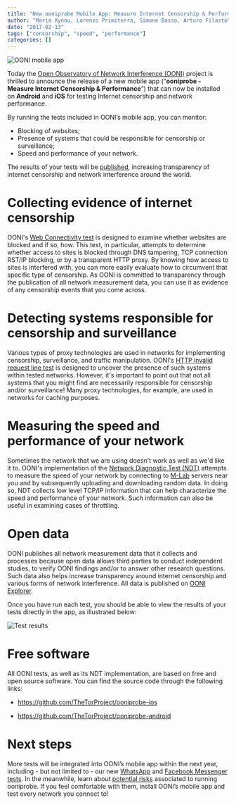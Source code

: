 ```yaml
---
title: "New ooniprobe Mobile App: Measure Internet Censorship & Performance"
author: "Maria Xynou, Lorenzo Primiterra, Simone Basso, Arturo Filastò"
date: "2017-02-13"
tags: ["censorship", "speed", "performance"]
categories: []
---
```


![OONI mobile app](/post/ooni-mobile-app/ooni-mobile-app.jpg)

Today the [Open Observatory of Network Interference (OONI)](https://ooni.torproject.org/) project is thrilled to
announce the release of a new mobile app (“**ooniprobe - Measure Internet
Censorship & Performance**”) that can now be installed on **Android** and **iOS** for
testing Internet censorship and network performance.

By running the tests included in OONI’s mobile app, you can monitor:

* Blocking of websites; 
* Presence of systems that could be responsible for censorship or surveillance; 
* Speed and performance of your network.

The results of your tests will be
[published](https://explorer.ooni.torproject.org/world/), increasing
transparency of internet censorship and network interference around the world.

# Collecting evidence of internet censorship

OONI's [Web Connectivity test](https://ooni.torproject.org/nettest/web-connectivity/) is designed to examine whether websites are blocked
and if so, how. This test, in particular, attempts to determine whether access
to sites is blocked through DNS tampering, TCP connection RST/IP blocking, or by
a transparent HTTP proxy. By knowing how access to sites is interfered with, you
can more easily evaluate how to circumvent that specific type of censorship. As
OONI is committed to transparency through the publication of all network
measurement data, you can use it as evidence of any censorship events that you
come across.

# Detecting systems responsible for censorship and surveillance

Various types of proxy technologies are used in networks for implementing
censorship, surveillance, and traffic manipulation. OONI's [HTTP invalid request line test](https://ooni.torproject.org/nettest/http-invalid-request-line/) is designed to uncover the presence of such systems within tested
networks. However, it's important to point out that not all systems that you
might find are necessarily responsible for censorship and/or surveillance! Many
proxy technologies, for example, are used in networks for caching purposes.

# Measuring the speed and performance of your network

Sometimes the network that we are using doesn't work as well as we'd like it to.
OONI's implementation of the [Network Diagnostic Test (NDT)](https://ooni.torproject.org/nettest/ndt/) attempts to measure
the speed of your network by connecting to [M-Lab](http://www.measurementlab.net/) servers near you and by
subsequently uploading and downloading random data. In doing so, NDT collects
low level TCP/IP information that can help characterize the speed and
performance of your network. Such information can also be useful in examining
cases of throttling.

# Open data

OONI publishes all network measurement data that it collects and processes
because open data allows third parties to conduct independent studies, to verify
OONI findings and/or to answer other research questions. Such data also helps
increase transparency around internet censorship and various forms of network
interference. All data is published on [OONI Explorer](https://explorer.ooni.torproject.org/world/).

Once you have run each test, you should be able to view the results of your
tests directly in the app, as illustrated below:

![Test results](/post/ooni-mobile-app/app-results.jpg)

# Free software

All OONI tests, as well as its NDT implementation, are based on free and open
source software. You can find the source code through the following links:

* https://github.com/TheTorProject/ooniprobe-ios

* https://github.com/TheTorProject/ooniprobe-android

# Next steps

More tests will be integrated into OONI’s mobile app within the next year,
including - but not limited to - our new
[WhatsApp](https://ooni.torproject.org/nettest/whatsapp/) and [Facebook Messenger tests](https://ooni.torproject.org/nettest/facebook-messenger/). In
the meanwhile, learn about [potential risks](https://ooni.torproject.org/about/risks/) associated to running
ooniprobe. If you feel comfortable with them, install OONI’s mobile app and test
every network you connect to!
